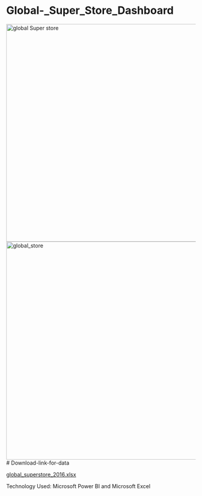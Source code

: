 # Global-_Super_Store_Dashboard

<img width="577" alt="global Super store" src="https://user-images.githubusercontent.com/52438825/211275984-e5f27632-80a5-4f59-af6e-8b1623bb738f.PNG">
<img width="578" alt="global_store" src="https://user-images.githubusercontent.com/52438825/211276039-b343640d-4e91-48d3-b58b-5cc3bcab882c.PNG">
# Download-link-for-data

[global_superstore_2016.xlsx](https://github.com/manas-palai123/Global-_Super_Store_Dashboard/files/10371897/global_superstore_2016.xlsx)

Technology Used: Microsoft Power BI and Microsoft Excel
